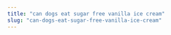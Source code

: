 ```yaml
---
title: "can dogs eat sugar free vanilla ice cream"
slug: "can-dogs-eat-sugar-free-vanilla-ice-cream"
---
```


